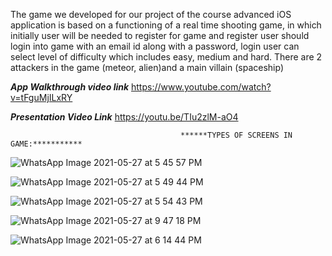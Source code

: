 The game we developed for our project of the course advanced iOS application is based on a functioning of a real time shooting game, in which initially user will be needed to register for game and register user should login into game with an email id along with a password, login user can select level of difficulty which includes easy, medium and hard. There are 2 attackers in the game (meteor, alien)and a main villain (spaceship)

***App Walkthrough video link***
https://www.youtube.com/watch?v=tFguMjILxRY


***Presentation Video Link***
https://youtu.be/TIu2zlM-aO4


                                          ******TYPES OF SCREENS IN GAME:***********



![WhatsApp Image 2021-05-27 at 5 45 57 PM](https://user-images.githubusercontent.com/26799447/120022294-d8d4de80-c009-11eb-9000-21208e59b5c7.jpeg)


![WhatsApp Image 2021-05-27 at 5 49 44 PM](https://user-images.githubusercontent.com/26799447/120022382-f73ada00-c009-11eb-835e-a9cd35d49086.jpeg)


![WhatsApp Image 2021-05-27 at 5 54 43 PM](https://user-images.githubusercontent.com/26799447/120022413-fe61e800-c009-11eb-9670-43bc780dba63.jpeg)


![WhatsApp Image 2021-05-27 at 9 47 18 PM](https://user-images.githubusercontent.com/26799447/120022625-4a149180-c00a-11eb-8fff-dc29ffec5664.jpeg)


![WhatsApp Image 2021-05-27 at 6 14 44 PM](https://user-images.githubusercontent.com/26799447/120022826-965fd180-c00a-11eb-9b36-2f7bdf181a37.jpeg)



